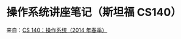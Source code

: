 # 操作系统讲座笔记（斯坦福 CS140）

来自：[CS 140：操作系统（2014 年春季）](http://web.stanford.edu/~ouster/cgi-bin/cs140-spring14/lectures.php)
